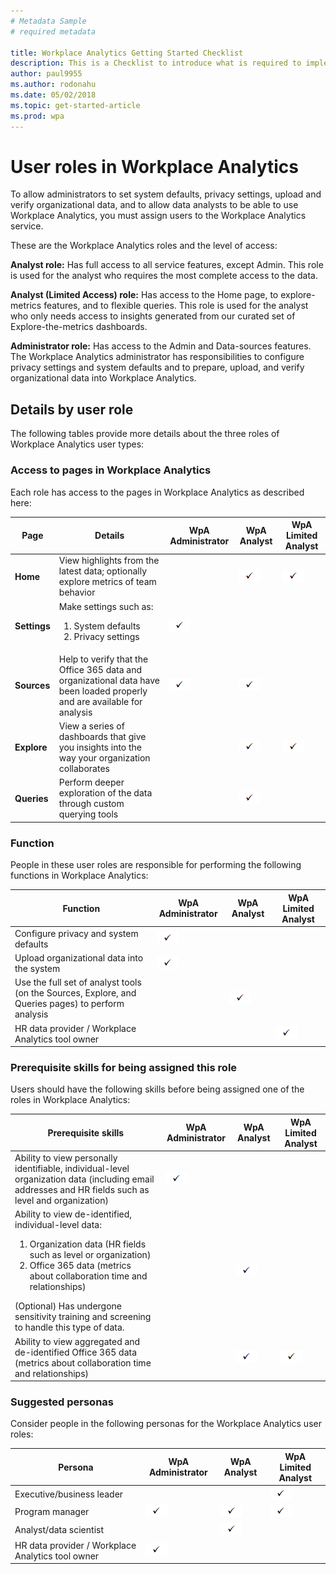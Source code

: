 ```yaml
---
# Metadata Sample
# required metadata

title: Workplace Analytics Getting Started Checklist
description: This is a Checklist to introduce what is required to implement Workplace Analytics for your Organization
author: paul9955
ms.author: rodonahu
ms.date: 05/02/2018
ms.topic: get-started-article
ms.prod: wpa
---
```

# User roles in Workplace Analytics 

To allow administrators to set system defaults, privacy settings, upload and verify organizational data, and to allow data analysts to be able to use Workplace Analytics, you must assign users to the Workplace Analytics service.

These are the Workplace Analytics roles and the level of access:

**Analyst role:** Has full access to all service features, except Admin. This role is used for the analyst who requires the most complete access to the data.

**Analyst (Limited Access) role:** Has access to the Home page, to explore-metrics features, and to flexible queries. This role is used for the analyst who only needs access to insights generated from our curated set of Explore-the-metrics dashboards.

**Administrator role:** Has access to the Admin and Data-sources features. The Workplace Analytics administrator has responsibilities to configure privacy settings and system defaults and to prepare, upload, and verify organizational data into Workplace Analytics. 

## Details by user role

The following tables provide more details about the three roles of Workplace Analytics user types:

### Access to pages in Workplace Analytics

Each role has access to the pages in Workplace Analytics as described here: 

|  Page  | Details | WpA Administrator | WpA Analyst | WpA Limited Analyst |
| ---- | ---- | ---- | ---- | ---- |
| **Home** | View highlights from the latest data; optionally explore metrics of team behavior |   | <img src="../Images/WpA/check-mark.png"> | <img src="../Images/WpA/check-mark.png"> |
| **Settings** | Make settings such as: <ol><li>System defaults</li><li>Privacy settings</li></ol> | <img src="../Images/WpA/check-mark.png"> |   |   |
| **Sources** | Help to verify that the Office 365 data and organizational data have been loaded properly and are available for analysis | <img src="../Images/WpA/check-mark.png"> | <img src="../Images/WpA/check-mark.png"> |   |
| **Explore** | View a series of dashboards that give you insights into the way your organization collaborates |   | <img src="../Images/WpA/check-mark.png"> | <img src="../Images/WpA/check-mark.png"> |
| **Queries** | Perform deeper exploration of the data through custom querying tools |   | <img src="../Images/WpA/check-mark.png"> |   |

### Function

People in these user roles are responsible for performing the following functions in Workplace Analytics:

|  Function | WpA Administrator | WpA Analyst | WpA Limited Analyst |
| ---- | ---- | ---- | ---- | 
| Configure privacy and system defaults | <img src="../Images/WpA/check-mark.png">| |  |  
| Upload organizational data into the system | <img src="../Images/WpA/check-mark.png"> | |  |
| Use the full set of analyst tools (on the Sources, Explore, and Queries pages) to perform analysis |   | <img src="../Images/WpA/check-mark.png"> | |
|  HR data provider / Workplace Analytics tool owner |   | |  <img src="../Images/WpA/check-mark.png"> |  

### Prerequisite skills for being assigned this role

Users should have the following skills before being assigned one of the roles in Workplace Analytics:

|  Prerequisite skills  |  WpA Administrator | WpA Analyst | WpA Limited Analyst |
| ---- | ---- | ---- | ---- |
|  Ability to view personally identifiable, individual-level organization data (including email addresses and HR fields such as level and organization) | <img src="../Images/WpA/check-mark.png"> | | |
|  Ability to view de-identified, individual-level data:<ol><li>Organization data (HR fields such as level or organization)</li><li>Office 365 data (metrics about collaboration time and relationships)</li></ol>(Optional) Has undergone sensitivity training and screening to handle this type of data.  |   | <img src="../Images/WpA/check-mark.png"> | |
|  Ability to view aggregated and de-identified Office 365 data (metrics about collaboration time and relationships) | | <img src="../Images/WpA/check-mark.png"> | <img src="../Images/WpA/check-mark.png"> |

### Suggested personas

Consider people in the following personas for the Workplace Analytics user roles: 

|  Persona | WpA Administrator | WpA Analyst | WpA Limited Analyst |
| ---- | ---- | ---- | ---- | 
| Executive/business leader | | | <img src="../Images/WpA/check-mark.png"> |  
| Program manager | <img src="../Images/WpA/check-mark.png"> | <img src="../Images/WpA/check-mark.png"> | <img src="../Images/WpA/check-mark.png"> |
| Analyst/data scientist |   | <img src="../Images/WpA/check-mark.png"> | |
|  HR data provider / Workplace Analytics tool owner |    <img src="../Images/WpA/check-mark.png"> |   | |



	


